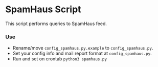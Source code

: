 SpamHaus Script
===

This script performs queries to SpamHaus feed.

### Use
* Rename/move `config_spamhaus.py.example` to `config_spamhaus.py`.
* Set your config info and mail report format at `config_spamhaus.py`.
* Run and set on crontab `python3 spamhaus.py`
